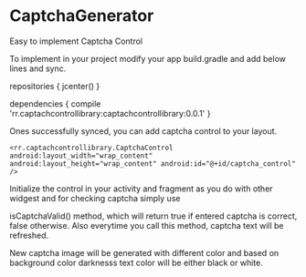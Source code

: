 # CaptchaGenerator
Easy to implement Captcha Control

To implement in your project modify your app build.gradle and add below lines and sync.

repositories {
    jcenter()
}

dependencies {
    compile 'rr.captachcontrollibrary:captachcontrollibrary:0.0.1'
}

Ones successfully synced, you can add captcha control to your layout.

`<rr.captachcontrollibrary.CaptchaControl
 android:layout_width="wrap_content"
 android:layout_height="wrap_content"
 android:id="@+id/captcha_control" />`

Initialize the control in your activity and fragment as you do with other widgest and for checking captcha simply use

isCaptchaValid() method, which will return true if entered captcha is correct, false otherwise. Also everytime you call this method, captcha text will be refreshed. 

New captcha image will be generated with different color and based on background color darknesss text color will be either black or white.
